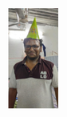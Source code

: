 <html>
<head>
  <link rel="stylesheet" type="text/css" href="vam.css">
</head>
<body>
<img class="a" src="IMG-20200109-WA0023.jpg" width="100px" height="200px">
</body>
</html>
